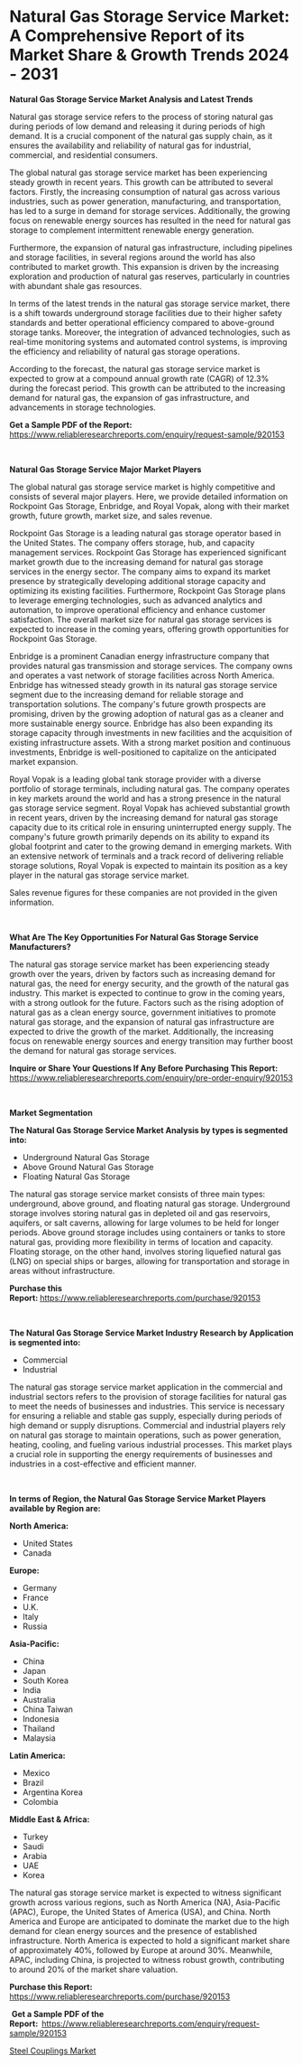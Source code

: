 <p><h1>Natural Gas Storage Service Market: A Comprehensive Report of its Market Share & Growth Trends 2024 - 2031</h1></p><p><strong>Natural Gas Storage Service Market Analysis and Latest Trends</strong></p>
<p><p>Natural gas storage service refers to the process of storing natural gas during periods of low demand and releasing it during periods of high demand. It is a crucial component of the natural gas supply chain, as it ensures the availability and reliability of natural gas for industrial, commercial, and residential consumers.</p><p>The global natural gas storage service market has been experiencing steady growth in recent years. This growth can be attributed to several factors. Firstly, the increasing consumption of natural gas across various industries, such as power generation, manufacturing, and transportation, has led to a surge in demand for storage services. Additionally, the growing focus on renewable energy sources has resulted in the need for natural gas storage to complement intermittent renewable energy generation.</p><p>Furthermore, the expansion of natural gas infrastructure, including pipelines and storage facilities, in several regions around the world has also contributed to market growth. This expansion is driven by the increasing exploration and production of natural gas reserves, particularly in countries with abundant shale gas resources.</p><p>In terms of the latest trends in the natural gas storage service market, there is a shift towards underground storage facilities due to their higher safety standards and better operational efficiency compared to above-ground storage tanks. Moreover, the integration of advanced technologies, such as real-time monitoring systems and automated control systems, is improving the efficiency and reliability of natural gas storage operations.</p><p>According to the forecast, the natural gas storage service market is expected to grow at a compound annual growth rate (CAGR) of 12.3% during the forecast period. This growth can be attributed to the increasing demand for natural gas, the expansion of gas infrastructure, and advancements in storage technologies.</p></p>
<p><strong>Get a Sample PDF of the Report:&nbsp;</strong> <a href="https://www.reliableresearchreports.com/enquiry/request-sample/920153">https://www.reliableresearchreports.com/enquiry/request-sample/920153</a></p>
<p>&nbsp;</p>
<p><strong>Natural Gas Storage Service Major Market Players</strong></p>
<p><p>The global natural gas storage service market is highly competitive and consists of several major players. Here, we provide detailed information on Rockpoint Gas Storage, Enbridge, and Royal Vopak, along with their market growth, future growth, market size, and sales revenue.</p><p>Rockpoint Gas Storage is a leading natural gas storage operator based in the United States. The company offers storage, hub, and capacity management services. Rockpoint Gas Storage has experienced significant market growth due to the increasing demand for natural gas storage services in the energy sector. The company aims to expand its market presence by strategically developing additional storage capacity and optimizing its existing facilities. Furthermore, Rockpoint Gas Storage plans to leverage emerging technologies, such as advanced analytics and automation, to improve operational efficiency and enhance customer satisfaction. The overall market size for natural gas storage services is expected to increase in the coming years, offering growth opportunities for Rockpoint Gas Storage.</p><p>Enbridge is a prominent Canadian energy infrastructure company that provides natural gas transmission and storage services. The company owns and operates a vast network of storage facilities across North America. Enbridge has witnessed steady growth in its natural gas storage service segment due to the increasing demand for reliable storage and transportation solutions. The company's future growth prospects are promising, driven by the growing adoption of natural gas as a cleaner and more sustainable energy source. Enbridge has also been expanding its storage capacity through investments in new facilities and the acquisition of existing infrastructure assets. With a strong market position and continuous investments, Enbridge is well-positioned to capitalize on the anticipated market expansion.</p><p>Royal Vopak is a leading global tank storage provider with a diverse portfolio of storage terminals, including natural gas. The company operates in key markets around the world and has a strong presence in the natural gas storage service segment. Royal Vopak has achieved substantial growth in recent years, driven by the increasing demand for natural gas storage capacity due to its critical role in ensuring uninterrupted energy supply. The company's future growth primarily depends on its ability to expand its global footprint and cater to the growing demand in emerging markets. With an extensive network of terminals and a track record of delivering reliable storage solutions, Royal Vopak is expected to maintain its position as a key player in the natural gas storage service market.</p><p>Sales revenue figures for these companies are not provided in the given information.</p></p>
<p>&nbsp;</p>
<p><strong>What Are The Key Opportunities For Natural Gas Storage Service Manufacturers?</strong></p>
<p><p>The natural gas storage service market has been experiencing steady growth over the years, driven by factors such as increasing demand for natural gas, the need for energy security, and the growth of the natural gas industry. This market is expected to continue to grow in the coming years, with a strong outlook for the future. Factors such as the rising adoption of natural gas as a clean energy source, government initiatives to promote natural gas storage, and the expansion of natural gas infrastructure are expected to drive the growth of the market. Additionally, the increasing focus on renewable energy sources and energy transition may further boost the demand for natural gas storage services.</p></p>
<p><strong>Inquire or Share Your Questions If Any Before Purchasing This Report:</strong> <a href="https://www.reliableresearchreports.com/enquiry/pre-order-enquiry/920153">https://www.reliableresearchreports.com/enquiry/pre-order-enquiry/920153</a></p>
<p>&nbsp;</p>
<p><strong>Market Segmentation</strong></p>
<p><strong>The Natural Gas Storage Service Market Analysis by types is segmented into:</strong></p>
<p><ul><li>Underground Natural Gas Storage</li><li>Above Ground Natural Gas Storage</li><li>Floating Natural Gas Storage</li></ul></p>
<p><p>The natural gas storage service market consists of three main types: underground, above ground, and floating natural gas storage. Underground storage involves storing natural gas in depleted oil and gas reservoirs, aquifers, or salt caverns, allowing for large volumes to be held for longer periods. Above ground storage includes using containers or tanks to store natural gas, providing more flexibility in terms of location and capacity. Floating storage, on the other hand, involves storing liquefied natural gas (LNG) on special ships or barges, allowing for transportation and storage in areas without infrastructure.</p></p>
<p><strong>Purchase this Report:&nbsp;</strong><a href="https://www.reliableresearchreports.com/purchase/920153">https://www.reliableresearchreports.com/purchase/920153</a></p>
<p>&nbsp;</p>
<p><strong>The Natural Gas Storage Service Market Industry Research by Application is segmented into:</strong></p>
<p><ul><li>Commercial</li><li>Industrial</li></ul></p>
<p><p>The natural gas storage service market application in the commercial and industrial sectors refers to the provision of storage facilities for natural gas to meet the needs of businesses and industries. This service is necessary for ensuring a reliable and stable gas supply, especially during periods of high demand or supply disruptions. Commercial and industrial players rely on natural gas storage to maintain operations, such as power generation, heating, cooling, and fueling various industrial processes. This market plays a crucial role in supporting the energy requirements of businesses and industries in a cost-effective and efficient manner.</p></p>
<p>&nbsp;</p>
<p><strong>In terms of Region, the Natural Gas Storage Service Market Players available by Region are:</strong></p>
<p>
    <p> <strong> North America: </strong>
        <ul>
            <li>United States</li>
            <li>Canada</li>
        </ul>
        </p> 
    <p> <strong> Europe: </strong>
        <ul>
            <li>Germany</li>
            <li>France</li>
            <li>U.K.</li>
            <li>Italy</li>
            <li>Russia</li>
        </ul>
        </p> 
    <p> <strong> Asia-Pacific: </strong>
        <ul>
            <li>China</li>
            <li>Japan</li>
            <li>South Korea</li>
            <li>India</li>
            <li>Australia</li>
            <li>China Taiwan</li>
            <li>Indonesia</li>
            <li>Thailand</li>
            <li>Malaysia</li>
        </ul>
        </p> 
    <p> <strong> Latin America: </strong>
        <ul>
            <li>Mexico</li>
            <li>Brazil</li>
            <li>Argentina Korea</li>
            <li>Colombia</li>
        </ul>
        </p> 
    <p> <strong> Middle East & Africa: </strong>
        <ul>
            <li>Turkey</li>
            <li>Saudi</li>
            <li>Arabia</li>
            <li>UAE</li>
            <li>Korea</li>
        </ul>
    </p>
    </p>
<p><p>The natural gas storage service market is expected to witness significant growth across various regions, such as North America (NA), Asia-Pacific (APAC), Europe, the United States of America (USA), and China. North America and Europe are anticipated to dominate the market due to the high demand for clean energy sources and the presence of established infrastructure. North America is expected to hold a significant market share of approximately 40%, followed by Europe at around 30%. Meanwhile, APAC, including China, is projected to witness robust growth, contributing to around 20% of the market share valuation.</p></p>
<p><strong>Purchase this Report: </strong><a href="https://www.reliableresearchreports.com/purchase/920153">https://www.reliableresearchreports.com/purchase/920153</a></p>
<p>&nbsp;<strong>Get a Sample PDF of the Report:&nbsp;&nbsp;</strong><a href="https://www.reliableresearchreports.com/enquiry/request-sample/920153">https://www.reliableresearchreports.com/enquiry/request-sample/920153</a></p>
<p><strong></strong></p>
<p><p><a href="https://medium.com/@shanieprice69879/steel-couplings-market-analysis-and-sze-forecasted-for-period-from-2024-to-2031-bf5cfa671bd2">Steel Couplings Market</a></p></p>